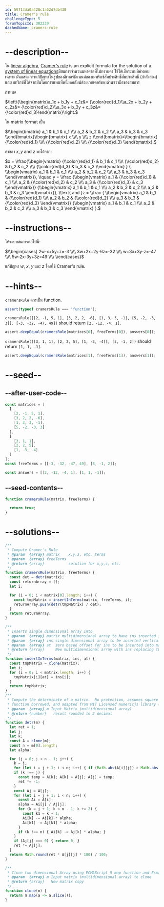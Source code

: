 ```yaml
---
id: 59713da0a428c1a62d7db430
title: Cramer's rule
challengeType: 5
forumTopicId: 302239
dashedName: cramers-rule
---
```


# --description--

ใน [linear algebra](<https://en.wikipedia.org/wiki/linear algebra> "wp: linear algebra"), [Cramer's rule](<https://en.wikipedia.org/wiki/Cramer's rule> "wp: Cramer's rule") is an explicit formula for the solution of a [system of linear equations](<https://en.wikipedia.org/wiki/system of linear equations> "wp: system of linear equations")มีสมการจำนวนมหาศาลที่ไม่ทราบค่า ใช้ได้เมื่อระบบมีคำตอบเฉพาะ มันแสดงการแก้ปัญหาในรูปของดีเทอร์มีแนนต์ของเมทริกซ์สัมประสิทธิ์สัมประสิทธิ์ (กำลังสอง) และเมทริกซ์ที่ได้จากมันโดยการแทนที่หนึ่งคอลัมน์ด้วยเวกเตอร์ของด้านขวามือของสมการ

กำหนด

$\\left\\{\\begin{matrix}a_1x + b_1y + c_1z&= {\\color{red}d_1}\\\\a_2x + b_2y + c_2z&= {\\color{red}d_2}\\\\a_3x + b_3y + c_3z&= {\\color{red}d_3}\\end{matrix}\\right.$

ใน matrix format เป็น

$\\begin{bmatrix} a_1 & b_1 & c_1 \\\\ a_2 & b_2 & c_2 \\\\ a_3 & b_3 & c_3 \\end{bmatrix}\\begin{bmatrix} x \\\\ y \\\\ z \\end{bmatrix}=\\begin{bmatrix} {\\color{red}d_1} \\\\ {\\color{red}d_2} \\\\ {\\color{red}d_3} \\end{bmatrix}.$

ค่าของ $x, y$ and $z$ หาได้จาก:

$x = \\frac{\\begin{vmatrix} {\\color{red}d_1} & b_1 & c_1 \\\\ {\\color{red}d_2} & b_2 & c_2 \\\\ {\\color{red}d_3} & b_3 & c_3 \\end{vmatrix} } { \\begin{vmatrix} a_1 & b_1 & c_1 \\\\ a_2 & b_2 & c_2 \\\\ a_3 & b_3 & c_3 \\end{vmatrix}}, \\quad y = \\frac {\\begin{vmatrix} a_1 & {\\color{red}d_1} & c_1 \\\\ a_2 & {\\color{red}d_2} & c_2 \\\\ a_3 & {\\color{red}d_3} & c_3 \\end{vmatrix}} {\\begin{vmatrix} a_1 & b_1 & c_1 \\\\ a_2 & b_2 & c_2 \\\\ a_3 & b_3 & c_3 \\end{vmatrix}}, \\text{ and }z = \\frac { \\begin{vmatrix} a_1 & b_1 & {\\color{red}d_1} \\\\ a_2 & b_2 & {\\color{red}d_2} \\\\ a_3 & b_3 & {\\color{red}d_3} \\end{vmatrix}} {\\begin{vmatrix} a_1 & b_1 & c_1 \\\\ a_2 & b_2 & c_2 \\\\ a_3 & b_3 & c_3 \\end{vmatrix} }.$

# --instructions--

ให้ระบบสมการต่อไปนี้:

$\\begin{cases} 2w-x+5y+z=-3 \\\\ 3w+2x+2y-6z=-32 \\\\ w+3x+3y-z=-47 \\\\ 5w-2x-3y+3z=49 \\\\ \\end{cases}$

แก้ปัญหา $w$, $x$, $y$ และ $z$ โดยใช้ Cramer's rule.

# --hints--

`cramersRule` ควรเป็น function.

```js
assert(typeof cramersRule === 'function');
```

`cramersRule([[2, -1, 5, 1], [3, 2, 2, -6], [1, 3, 3, -1], [5, -2, -3, 3]], [-3, -32, -47, 49])` should return `[2, -12, -4, 1]`.

```js
assert.deepEqual(cramersRule(matrices[0], freeTerms[0]), answers[0]);
```

`cramersRule([[3, 1, 1], [2, 2, 5], [1, -3, -4]], [3, -1, 2])` should return `[1, 1, -1]`.

```js
assert.deepEqual(cramersRule(matrices[1], freeTerms[1]), answers[1]);
```

# --seed--

## --after-user-code--

```js
const matrices = [
  [
    [2, -1, 5, 1],
    [3, 2, 2, -6],
    [1, 3, 3, -1],
    [5, -2, -3, 3]
  ],
  [
    [3, 1, 1],
    [2, 2, 5],
    [1, -3, -4]
  ]
];
const freeTerms = [[-3, -32, -47, 49], [3, -1, 2]];

const answers = [[2, -12, -4, 1], [1, 1, -1]];
```

## --seed-contents--

```js
function cramersRule(matrix, freeTerms) {

  return true;
}
```

# --solutions--

```js
/**
 * Compute Cramer's Rule
 * @param  {array} matrix    x,y,z, etc. terms
 * @param  {array} freeTerms
 * @return {array}           solution for x,y,z, etc.
 */
function cramersRule(matrix, freeTerms) {
  const det = detr(matrix);
  const returnArray = [];
  let i;

  for (i = 0; i < matrix[0].length; i++) {
    const tmpMatrix = insertInTerms(matrix, freeTerms, i);
    returnArray.push(detr(tmpMatrix) / det);
  }
  return returnArray;
}

/**
 * Inserts single dimensional array into
 * @param  {array} matrix multidimensional array to have ins inserted into
 * @param  {array} ins single dimensional array to be inserted vertically into matrix
 * @param  {array} at  zero based offset for ins to be inserted into matrix
 * @return {array}     New multidimensional array with ins replacing the at column in matrix
 */
function insertInTerms(matrix, ins, at) {
  const tmpMatrix = clone(matrix);
  let i;
  for (i = 0; i < matrix.length; i++) {
    tmpMatrix[i][at] = ins[i];
  }
  return tmpMatrix;
}
/**
 * Compute the determinate of a matrix.  No protection, assumes square matrix
 * function borrowed, and adapted from MIT Licensed numericjs library (www.numericjs.com)
 * @param  {array} m Input Matrix (multidimensional array)
 * @return {number}   result rounded to 2 decimal
 */
function detr(m) {
  let ret = 1;
  let j;
  let k;
  const A = clone(m);
  const n = m[0].length;
  let alpha;

  for (j = 0; j < n - 1; j++) {
    k = j;
    for (let i = j + 1; i < n; i++) { if (Math.abs(A[i][j]) > Math.abs(A[k][j])) { k = i; } }
    if (k !== j) {
      const temp = A[k]; A[k] = A[j]; A[j] = temp;
      ret *= -1;
    }
    const Aj = A[j];
    for (let i = j + 1; i < n; i++) {
      const Ai = A[i];
      alpha = Ai[j] / Aj[j];
      for (k = j + 1; k < n - 1; k += 2) {
        const k1 = k + 1;
        Ai[k] -= Aj[k] * alpha;
        Ai[k1] -= Aj[k1] * alpha;
      }
      if (k !== n) { Ai[k] -= Aj[k] * alpha; }
    }
    if (Aj[j] === 0) { return 0; }
    ret *= Aj[j];
  }
  return Math.round(ret * A[j][j] * 100) / 100;
}

/**
 * Clone two dimensional Array using ECMAScript 5 map function and EcmaScript 3 slice
 * @param  {array} m Input matrix (multidimensional array) to clone
 * @return {array}   New matrix copy
 */
function clone(m) {
  return m.map(a => a.slice());
}
```
